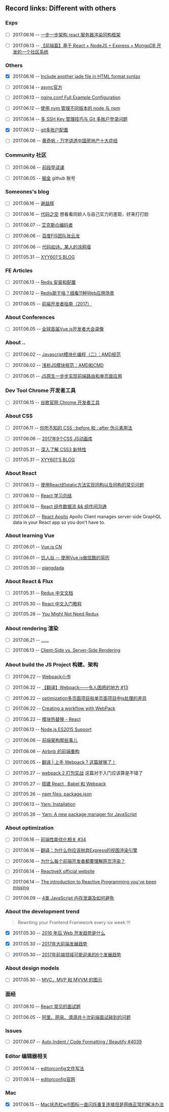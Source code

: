 ## Record links: Different with others


### Exps
- [ ] 2017.06.16 -- [一步一步架构 react 服务器渲染同构框架](https://juejin.im/entry/59082b67da2f60005d1418c5)
- [ ] 2017.06.13 -- [【前端篇】基于 React + NodeJS + Express + MongoDB 开发的一个社区系统](http://react-china.org/t/react-nodejs-express-mongodb/10928)


### Others
- [x] 2017.06.16 -- [Include another jade file in HTML format syntax](https://stackoverflow.com/questions/32221394/include-another-jade-file-in-html-format-syntax)
- [ ] 2017.06.14 -- [async官方](https://caolan.github.io/async/docs.html#map)
- [ ] 2017.06.13 -- [nginx.conf Full Example Configuration](https://www.nginx.com/resources/wiki/start/topics/examples/full/)
- [ ] 2017.06.12 -- [使用 nvm 管理不同版本的 node 与 npm](http://bubkoo.com/2017/01/08/quick-tip-multiple-versions-node-nvm/)
- [ ] 2017.06.14 -- [多 SSH Key 管理技巧与 Git 多账户登录问题](http://www.barretlee.com/blog/2016/03/09/config-in-ssh-after-troubling-git-connection/)
- [x] 2017.06.12 -- [git多账户配置](https://www.zybuluo.com/muyanfeixiang/note/45143)
- [ ] 2017.06.06 -- [黄奇帆 - 万字讲透中国房地产十大症结](https://zhuanlan.zhihu.com/p/27187465)


### Community 社区
- [ ] 2017.06.06 -- [前段早读课](http://www.zaoduke.net/)
- [ ] 2017.06.05 -- [掘金](https://juejin.im/) github 账号


### Someones's blog
- [ ] 2017.06.16 -- [谢益辉](https://yihui.name)
- [ ] 2017.06.16 -- [代码之空](https://codesky.me) 想看看同龄人与自己实力的差距，好来打打脸
- [ ] 2017.06.07 -- [艾克斯の编码者](https://xcoder.in/)
- [ ] 2017.06.06 -- [百度FIS团队张云龙](https://github.com/fouber/blog/)
- [ ] 2017.06.06 -- [代码如诗，某人的涂鸦墙](https://lingmissing.github.io/)
- [ ] 2017.05.31 -- [XYY601'S BLOG](http://xyy601-blog.logdown.com/)


### FE Articles
- [ ] 2017.06.13 -- [Redis 安装和配置](https://github.com/judasn/Linux-Tutorial/blob/master/Redis-Install-And-Settings.md)
- [ ] 2017.06.12 -- [Redis能干啥？细看11种Web应用场景](http://os.51cto.com/art/201107/278292.htm)
- [ ] 2017.06.05 -- [前端开发者指南（2017）](https://juejin.im/post/592faca42f301e006bc791e0)


### About Conferences
- [ ] 2017.06.05 -- [全球首届Vue.js开发者大会录像](https://vue.w3ctech.com/#schedule)


### About ..
- [ ] 2017.06.02 -- [Javascript模块化编程（二）：AMD规范](http://www.ruanyifeng.com/blog/2012/10/asynchronous_module_definition.html)
- [ ] 2017.06.02 -- [浅析JS模块规范：AMD和CMD](http://ghmagical.com/article/page/id/N7VY7Hg4TlgW%E5%BC%82%E6%AD%A5%E6%A8%A1%E5%9D%97%E5%AE%9A%E4%B9%89Common%20Module%20Definition)
- [ ] 2017.06.01 -- [JS原生一步步实现前端路由和单页面应用](https://segmentfault.com/a/1190000007422616)


### Dev Tool Chrome 开发者工具
- [ ] 2017.06.15 -- [谷歌官网 Chrome 开发者工具](https://developers.google.com/web/tools/chrome-devtools/)


### About CSS
- [ ] 2017.06.11 -- [你所不知的 CSS ::before 和 ::after 伪元素用法](http://blog.dimpurr.com/css-before-after/)
- [ ] 2017.06.06 -- [2017年9个CSS JS动画库](https://www.sitepoint.com/our-top-9-animation-libraries/)
- [ ] 2017.05.31 -- [深入了解 CSS3 新特性](https://www.ibm.com/developerworks/cn/web/1202_zhouxiang_css3/index.html)
- [ ] 2017.05.31 -- [XYY601'S BLOG](http://xyy601-blog.logdown.com/)


### About React
- [ ] 2017.06.13 -- [使用React的static方法实现同构以及同构的常见问题](http://blog.csdn.net/liangklfang/article/details/72853108)
- [ ] 2017.06.10 -- [React 学习总结](http://www.jianshu.com/p/1ca3fe9784cc)
- [ ] 2017.06.10 -- [React 组件数据流 && 组件间沟通](https://segmentfault.com/a/1190000006831820)
- [ ] 2017.06.07 -- [React Apollo](http://dev.apollodata.com/react/) Apollo Client manages server-side GraphQL data in your React app so you don't have to.


### About learning Vue
- [ ] 2017.06.01 -- [Vue.js CN](https://cn.vuejs.org/v2/guide/comparison.html)
- [ ] 2017.06.01 -- [饥人谷 -- 使用Vue.js做炫酷的简历](https://jirengu.com/app/watch/1559/1?vsum=1)
- [ ] 2017.05.30 -- [qiangdada](https://my.oschina.net/qiangdada/home)


### About React & Flux
- [ ] 2017.05.31 -- [Redux 中文文档](http://cn.redux.js.org/)
- [ ] 2017.05.30 -- [React 中文入门教程](https://hulufei.gitbooks.io/react-tutorial/content/redux-basic.html)
- [ ] 2017.05.26 -- [You Might Not Need Redux](https://medium.com/@dan_abramov/you-might-not-need-redux-be46360cf367)


### About rendering 渲染
- [ ] 2017.06.21 -- [......](https://www.smashingmagazine.com/2016/03/server-side-rendering-react-node-express/)
- [ ] 2017.06.13 -- [Client-Side vs. Server-Side Rendering](http://openmymind.net/2012/5/30/Client-Side-vs-Server-Side-Rendering/)


### About build the JS Project 构建、架构
- [ ] 2017.06.22 -- [Webpack小书](https://fakefish.github.io/react-webpack-cookbook/Introduction-to-Webpack.html)
- [ ] 2017.06.22 -- [【翻译】Webpack——令人困惑的地方 #13](https://github.com/chemdemo/chemdemo.github.io/issues/13)
- [ ] 2017.06.22 -- [optimization多页面项目和单页面项目中js处理的差异](https://github.com/webpack/docs/wiki/optimization)
- [ ] 2017.06.22 -- [Creating a workflow with WebPack](http://christianalfoni.github.io/javascript/2014/12/13/did-you-know-webpack-and-react-is-awesome.html)
- [ ] 2017.06.22 -- [模块热替换 - React](https://doc.webpack-china.org/guides/hmr-react/)
- [ ] 2017.06.13 -- [Node.js ES2015 Support](http://node.green/)
- [ ] 2017.06.06 -- [前端架构那些事儿](http://kb.cnblogs.com/page/210101/)
- [ ] 2017.06.06 -- [Airbnb 的前端重构](https://juejin.im/post/592e3af8ac502e006c9c3f1f)
- [ ] 2017.06.05 -- [翻译 | 上手 Webpack ? 这篇就够了！](https://juejin.im/post/58ef0c43570c3500561b9a94)
- [ ] 2017.05.27 -- [webpack 2 打包实战](https://zhuanlan.zhihu.com/p/27046322) 这篇对于入门应该算是不错了
- [ ] 2017.05.27 -- [搭建 React , Babel 和 Webpack](http://fuxiaohei.me/2016/5/5/react-babel-webpack-start.html)
- [ ] 2017.05.26 -- [npm files: package.json](https://docs.npmjs.com/files/package.json)
- [ ] 2017.06.13 -- [Yarn: Installation](https://yarnpkg.com/lang/en/docs/install/)
- [ ] 2017.05.26 -- [Yarn: A new package manager for JavaScript](https://code.facebook.com/posts/1840075619545360)


### About optimization
- [ ] 2017.06.16 -- [前端性能优化相关 #34](https://github.com/wy-ei/notebook/issues/34)
- [ ] 2017.06.16 -- [翻译：为什么你应该抛弃Express的视图渲染引擎](https://cnodejs.org/topic/545b25433e1f39344c5b3b77)
- [ ] 2017.06.16 -- [为什么每个前端开发者都要理解网页渲染？](http://blog.jobbole.com/72692/)
- [ ] 2017.06.14 -- [ReactiveX official website](http://reactivex.io/)
- [ ] 2017.06.14 -- [The introduction to Reactive Programming you've been missing](https://gist.github.com/staltz/868e7e9bc2a7b8c1f754)
- [ ] 2017.06.09 -- [4类 JavaScript 内存泄漏及如何避免](https://jinlong.github.io/2016/05/01/4-Types-of-Memory-Leaks-in-JavaScript-and-How-to-Get-Rid-Of-Them/)


### About the development trend
> Rewriting your Frontend Framework every six week !!!

- [x] 2017.05.30 -- [2016 年后 Web 开发趋势是什么](http://yafeilee.me/blogs/86)
- [x] 2017.05.30 -- [2017年大前端发展趋势](http://www.jianshu.com/p/0b1b930fd6f8)
- [ ] 2017.05.30 -- [2017年前端领域可能迎来的6个发展趋势 ](http://blog.sina.com.cn/s/blog_69b7d63a0102x82x.html)


### About design models
- [ ] 2017.05.30 -- [MVC，MVP 和 MVVM 的图示](http://www.ruanyifeng.com/blog/2015/02/mvcmvp_mvvm.html)


### 面经
- [ ] 2017.06.10 -- [React 常见的面试题](https://yuhongjun.github.io/tech/2017/04/21/React-%E5%B8%B8%E8%A7%81%E7%9A%84%E9%9D%A2%E8%AF%95%E9%A2%98.html)
- [ ] 2017.06.05 -- [阿里、网易、滴滴共十次前端面试碰到的问题](https://juejin.im/post/59316e682f301e0058378558)


### Issues
- [ ] 2017.06.07 -- [Auto Indent / Code Formatting / Beautify #4039](https://github.com/Microsoft/vscode/issues/4039)


### Editor 编辑器相关
- [ ] 2017.06.14 -- [editorconfig文件写法](http://www.alloyteam.com/2014/12/editor-config/)
- [ ] 2017.06.14 -- [editorconfig官网](http://editorconfig.org/)


### Mac
- [x] 2017.06.15 -- [Mac状态栏wifi图标一直闪烁重复连接但是网络正常的解决办法](http://blog.csdn.net/mydo/article/details/52166175)
